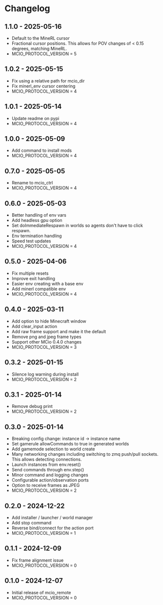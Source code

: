 # Changelog

## 1.1.0 - 2025-05-16
- Default to the MineRL cursor
- Fractional cursor positions. This allows for POV changes
  of < 0.15 degrees, matching MineRL.
- MCIO_PROTOCOL_VERSION = 5

## 1.0.2 - 2025-05-15
- Fix using a relative path for mcio_dir
- Fix minerl_env cursor centering
- MCIO_PROTOCOL_VERSION = 4

## 1.0.1 - 2025-05-14
- Update readme on pypi
- MCIO_PROTOCOL_VERSION = 4

## 1.0.0 - 2025-05-09
- Add command to install mods
- MCIO_PROTOCOL_VERSION = 4

## 0.7.0 - 2025-05-05
- Rename to mcio_ctrl
- MCIO_PROTOCOL_VERSION = 4

## 0.6.0 - 2025-05-03
- Better handling of env vars
- Add headless gpu option
- Set doImmediateRespawn in worlds so agents
  don't have to click respawn.
- Env termination handling
- Speed test updates
- MCIO_PROTOCOL_VERSION = 4

## 0.5.0 - 2025-04-06
- Fix multiple resets
- Improve exit handling
- Easier env creating with a base env
- Add minerl compatible env
- MCIO_PROTOCOL_VERSION = 4

## 0.4.0 - 2025-03-11
- Add option to hide Minecraft window
- Add clear_input action
- Add raw frame support and make it the default
- Remove png and jpeg frame types
- Support other MCio 0.4.0 changes
- MCIO_PROTOCOL_VERSION = 3

## 0.3.2 - 2025-01-15
- Silence log warning during install
- MCIO_PROTOCOL_VERSION = 2

## 0.3.1 - 2025-01-14
- Remove debug print
- MCIO_PROTOCOL_VERSION = 2

## 0.3.0 - 2025-01-14
- Breaking config change: instance id -> instance name
- Set gamerule allowCommands to true in generated worlds
- Add gamemode selection to world create
- Many networking changes including switching to zmq push/pull sockets.
  This allows detecting connections.
- Launch instances from env.reset()
- Send commands through env.step()
- Minor command and logging changes
- Configurable action/observation ports
- Option to receive frames as JPEG
- MCIO_PROTOCOL_VERSION = 2

## 0.2.0 - 2024-12-22
- Add installer / launcher / world manager
- Add stop command
- Reverse bind/connect for the action port
- MCIO_PROTOCOL_VERSION = 1

## 0.1.1 - 2024-12-09
- Fix frame alignment issue
- MCIO_PROTOCOL_VERSION = 0

## 0.1.0 - 2024-12-07
- Initial release of mcio_remote
- MCIO_PROTOCOL_VERSION = 0
